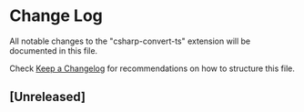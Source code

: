 # Change Log

All notable changes to the "csharp-convert-ts" extension will be documented in this file.

Check [Keep a Changelog](http://keepachangelog.com/) for recommendations on how to structure this file.

## [Unreleased]

[0.1.01]: https://github.com/git102347501/CSharp-Convert-TS/changelog/v0.0.01...v0.1.01
[0.1.17]: https://github.com/git102347501/CSharp-Convert-TS/changelog/v0.1.02...v0.1.17
[0.1.20]: https://github.com/git102347501/CSharp-Convert-TS/changelog/v0.1.17...v0.1.20
[0.1.28]: https://github.com/git102347501/CSharp-Convert-TS/changelog/v0.1.21...v0.1.28